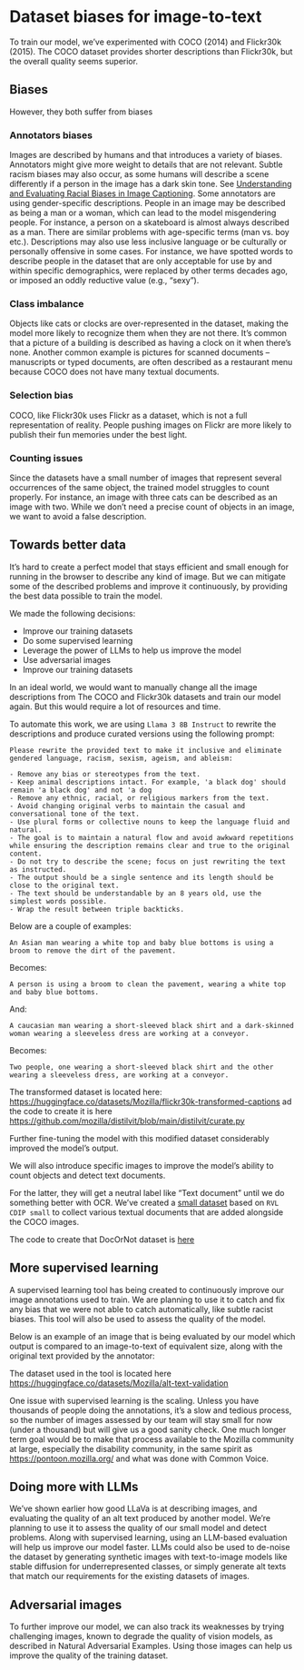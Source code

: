 # Dataset biases for image-to-text

To train our model, we’ve experimented with COCO (2014) and Flickr30k (2015).
The COCO dataset provides shorter descriptions than Flickr30k, but the overall quality seems superior.

## Biases

However, they both suffer from biases

### Annotators biases

Images are described by humans and that introduces a variety of biases. Annotators might give more weight to details that are not relevant.
Subtle racism biases may also occur, as some humans will describe a scene differently if a person in the image has a dark skin tone. See [Understanding and Evaluating Racial Biases in Image Captioning](https://arxiv.org/abs/2106.08503).
Some annotators are using gender-specific descriptions. People in an image may be described as being a man or a woman, which can lead to the model misgendering people. For instance, a person on a skateboard is almost always described as a man.
There are similar problems with age-specific terms (man vs. boy etc.). Descriptions may also use less inclusive language or be culturally or personally offensive in some cases. 
For instance, we have spotted words to describe people in the dataset that are only acceptable for use by and within specific demographics, were replaced by other terms decades ago, or imposed an oddly reductive value (e.g., “sexy”).

### Class imbalance

Objects like cats or clocks are over-represented in the dataset, making the model more likely to recognize them when they are not there. It’s common that a picture of a building is described as having a clock on it when there’s none.
Another common example is pictures for scanned documents – manuscripts or typed documents, are often described as a restaurant menu because COCO does not have many textual documents.

### Selection bias

COCO, like Flickr30k uses Flickr as a dataset, which is not a full representation of reality. People pushing images on Flickr are more likely to publish their fun memories under the best light.

### Counting issues

Since the datasets have a small number of images that represent several occurrences of the same object, the trained model struggles to count properly.
For instance, an image with three cats can be described as an image with two.
While we don’t need a precise count of objects in an image, we want to avoid a false description.

## Towards better data

It’s hard to create a perfect model that stays efficient and small enough for running in the browser to describe any kind of image.
But we can mitigate some of the described problems and improve it continuously, by providing the best data possible to train the model.

We made the following decisions:

- Improve our training datasets
- Do some supervised learning
- Leverage the power of LLMs to help us improve the model
- Use adversarial images
- Improve our training datasets

In an ideal world, we would want to manually change all the image descriptions from The COCO and Flickr30k datasets and train our model again.
But this would require a lot of resources and time.

To automate this work, we are using `Llama 3 8B Instruct` to rewrite the descriptions and produce curated versions using the following prompt:

```
Please rewrite the provided text to make it inclusive and eliminate gendered language, racism, sexism, ageism, and ableism:

- Remove any bias or stereotypes from the text.
- Keep animal descriptions intact. For example, 'a black dog' should remain 'a black dog' and not 'a dog
- Remove any ethnic, racial, or religious markers from the text.
- Avoid changing original verbs to maintain the casual and conversational tone of the text.
- Use plural forms or collective nouns to keep the language fluid and natural.
- The goal is to maintain a natural flow and avoid awkward repetitions while ensuring the description remains clear and true to the original content.
- Do not try to describe the scene; focus on just rewriting the text as instructed.
- The output should be a single sentence and its length should be close to the original text.
- The text should be understandable by an 8 years old, use the simplest words possible.
- Wrap the result between triple backticks.
```

Below are a couple of examples:

```
An Asian man wearing a white top and baby blue bottoms is using a broom to remove the dirt of the pavement.
```

Becomes:

```
A person is using a broom to clean the pavement, wearing a white top and baby blue bottoms.
```

And:

```
A caucasian man wearing a short-sleeved black shirt and a dark-skinned woman wearing a sleeveless dress are working at a conveyor.
```

Becomes:

```
Two people, one wearing a short-sleeved black shirt and the other wearing a sleeveless dress, are working at a conveyor.
```

The transformed dataset is located here: https://huggingface.co/datasets/Mozilla/flickr30k-transformed-captions
ad the code to create it is here https://github.com/mozilla/distilvit/blob/main/distilvit/curate.py

Further fine-tuning the model with this modified dataset considerably improved the model’s output.

We will also introduce specific images to improve the model’s ability to count objects and detect text documents.

For the latter, they will get a neutral label like “Text document” until we do something better with OCR.
We’ve created a [small dataset](https://huggingface.co/datasets/Mozilla/docornot) based on `RVL CDIP small` to collect various textual documents that 
are added alongside the COCO images.

The code to create that DocOrNot dataset is [here](https://github.com/mozilla/docornot/blob/main/build_dataset.py)

## More supervised learning

A supervised learning tool has being created to continuously improve our image annotations used to train.
We are planning to use it to catch and fix any bias that we were not able to catch automatically, like subtle racist biases.
This tool will also be used to assess the quality of the model.

Below is an example of an image that is being evaluated by our model which output is compared to an image-to-text of equivalent size, along with the original text provided by the annotator:

The dataset used in the tool is located here https://huggingface.co/datasets/Mozilla/alt-text-validation

One issue with supervised learning is the scaling. Unless you have thousands of people doing the annotations,
it’s a slow and tedious process, so the number of images assessed by our team will stay small for now (under a thousand) but will give us a good sanity check.
One much longer term goal would be to make that process available to the Mozilla community at large, especially the disability community, in the same spirit as https://pontoon.mozilla.org/ and what was done with Common Voice.

## Doing more with LLMs

We’ve shown earlier how good LLaVa is at describing images, and evaluating the quality of an alt text produced by another model. We’re planning to use it to assess the quality of our small model and detect problems. Along with supervised learning, using an LLM-based evaluation will help us improve our model faster. LLMs could also be used to de-noise the dataset by generating synthetic images with text-to-image models like stable diffusion for underrepresented classes, or simply generate alt texts that match our requirements for the existing datasets of images.

## Adversarial images

To further improve our model, we can also track its weaknesses by trying challenging images, known to degrade the quality of vision models, as described in Natural Adversarial Examples.
Using those images can help us improve the quality of the training dataset.
